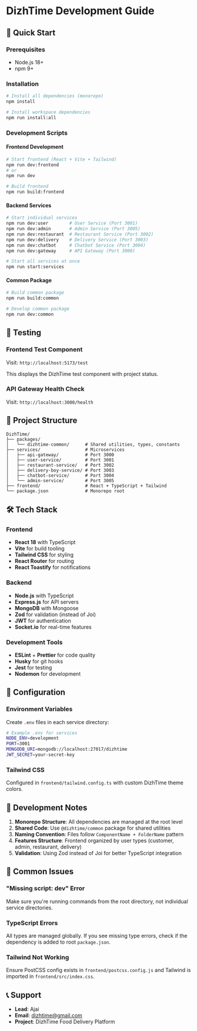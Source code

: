 # DizhTime Development Guide

## 🚀 Quick Start

### Prerequisites
- Node.js 18+ 
- npm 9+

### Installation
```bash
# Install all dependencies (monorepo)
npm install

# Install workspace dependencies
npm run install:all
```

### Development Scripts

#### Frontend Development
```bash
# Start frontend (React + Vite + Tailwind)
npm run dev:frontend
# or
npm run dev

# Build frontend
npm run build:frontend
```

#### Backend Services
```bash
# Start individual services
npm run dev:user        # User Service (Port 3001)
npm run dev:admin       # Admin Service (Port 3005)
npm run dev:restaurant  # Restaurant Service (Port 3002)
npm run dev:delivery    # Delivery Service (Port 3003)
npm run dev:chatbot     # Chatbot Service (Port 3004)
npm run dev:gateway     # API Gateway (Port 3000)

# Start all services at once
npm run start:services
```

#### Common Package
```bash
# Build common package
npm run build:common

# Develop common package
npm run dev:common
```

## 🧪 Testing

### Frontend Test Component
Visit: `http://localhost:5173/test`

This displays the DizhTime test component with project status.

### API Gateway Health Check
Visit: `http://localhost:3000/health`

## 📁 Project Structure

```
DizhTime/
├── packages/
│   └── dizhtime-common/      # Shared utilities, types, constants
├── services/                 # Microservices
│   ├── api-gateway/          # Port 3000
│   ├── user-service/         # Port 3001
│   ├── restaurant-service/   # Port 3002
│   ├── delivery-boy-service/ # Port 3003
│   ├── chatbot-service/      # Port 3004
│   └── admin-service/        # Port 3005
├── frontend/                 # React + TypeScript + Tailwind
└── package.json              # Monorepo root
```

## 🛠️ Tech Stack

### Frontend
- **React 18** with TypeScript
- **Vite** for build tooling
- **Tailwind CSS** for styling
- **React Router** for routing
- **React Toastify** for notifications

### Backend
- **Node.js** with TypeScript
- **Express.js** for API servers
- **MongoDB** with Mongoose
- **Zod** for validation (instead of Joi)
- **JWT** for authentication
- **Socket.io** for real-time features

### Development Tools
- **ESLint** + **Prettier** for code quality
- **Husky** for git hooks
- **Jest** for testing
- **Nodemon** for development

## 🔧 Configuration

### Environment Variables
Create `.env` files in each service directory:

```bash
# Example .env for services
NODE_ENV=development
PORT=3001
MONGODB_URI=mongodb://localhost:27017/dizhtime
JWT_SECRET=your-secret-key
```

### Tailwind CSS
Configured in `frontend/tailwind.config.ts` with custom DizhTime theme colors.

## 📝 Development Notes

1. **Monorepo Structure**: All dependencies are managed at the root level
2. **Shared Code**: Use `@dizhtime/common` package for shared utilities
3. **Naming Convention**: Files follow `ComponentName + FolderName` pattern
4. **Features Structure**: Frontend organized by user types (customer, admin, restaurant, delivery)
5. **Validation**: Using Zod instead of Joi for better TypeScript integration

## 🚨 Common Issues

### "Missing script: dev" Error
Make sure you're running commands from the root directory, not individual service directories.

### TypeScript Errors
All types are managed globally. If you see missing type errors, check if the dependency is added to root `package.json`.

### Tailwind Not Working
Ensure PostCSS config exists in `frontend/postcss.config.js` and Tailwind is imported in `frontend/src/index.css`.

## 📞 Support

- **Lead**: Ajai
- **Email**: dizhtime@gmail.com
- **Project**: DizhTime Food Delivery Platform
